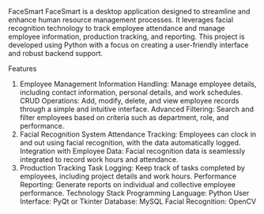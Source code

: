 FaceSmart
FaceSmart is a desktop application designed to streamline and enhance human resource management processes. It leverages facial recognition technology to track employee attendance and manage employee information, production tracking, and reporting. This project is developed using Python with a focus on creating a user-friendly interface and robust backend support.

Features
1. Employee Management
Information Handling: Manage employee details, including contact information, personal details, and work schedules.
CRUD Operations: Add, modify, delete, and view employee records through a simple and intuitive interface.
Advanced Filtering: Search and filter employees based on criteria such as department, role, and performance.
2. Facial Recognition System
Attendance Tracking: Employees can clock in and out using facial recognition, with the data automatically logged.
Integration with Employee Data: Facial recognition data is seamlessly integrated to record work hours and attendance.
3. Production Tracking
Task Logging: Keep track of tasks completed by employees, including project details and work hours.
Performance Reporting: Generate reports on individual and collective employee performance.
Technology Stack
Programming Language: Python
User Interface: PyQt or Tkinter
Database: MySQL
Facial Recognition: OpenCV
